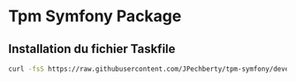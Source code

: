 # Tpm Symfony Package

## Installation du fichier Taskfile

````bash
curl -fsS https://raw.githubusercontent.com/JPechberty/tpm-symfony/develop/Taskfile.yaml > Taskfile.yaml
````
